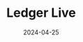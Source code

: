 ---
title: Ledger Live
appId: ledger.live
authors:
- danny
released: 2018-07-29
discontinued: 
updated: 2024-04-22
version: 2.79.1 
provider: Ledger
providerWebsite: https://www.ledger.com
website: https://www.ledger.com/ledger-live
repository: https://github.com/LedgerHQ/ledger-live
issue: 
icon: ledger.live.png
bugbounty: 
meta: ok
verdict: wip 
date: 2024-04-25
reviewArchive:
twitter: Ledger
social:
features:
---